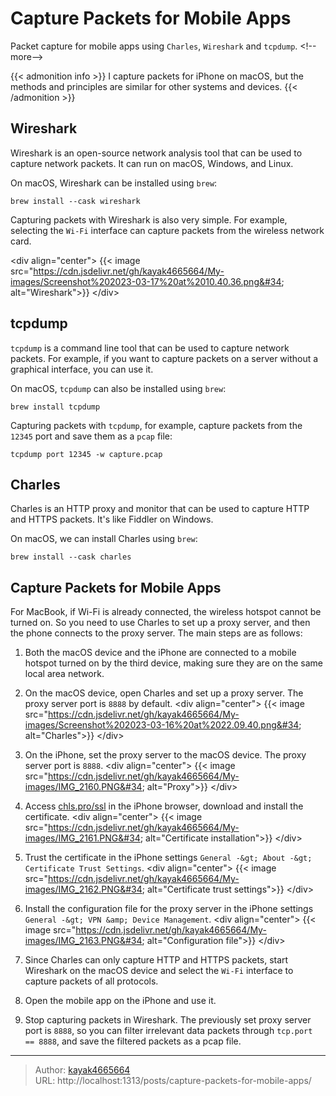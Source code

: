 # Capture Packets for Mobile Apps

Packet capture for mobile apps using `Charles`, `Wireshark` and `tcpdump`.
&lt;!--more--&gt;

{{&lt; admonition info &gt;}}
I capture packets for iPhone on macOS, but the methods and principles are similar for other systems and devices.
{{&lt; /admonition &gt;}}

## Wireshark

Wireshark is an open-source network analysis tool that can be used to capture network packets. It can run on macOS, Windows, and Linux.

On macOS, Wireshark can be installed using `brew`:

```shell
brew install --cask wireshark
```

Capturing packets with Wireshark is also very simple. For example, selecting the `Wi-Fi` interface can capture packets from the wireless network card.

&lt;div align=&#34;center&#34;&gt;
{{&lt; image src=&#34;https://cdn.jsdelivr.net/gh/kayak4665664/My-images/Screenshot%202023-03-17%20at%2010.40.36.png&#34; alt=&#34;Wireshark&#34;&gt;}}
&lt;/div&gt;

## tcpdump

`tcpdump` is a command line tool that can be used to capture network packets. For example, if you want to capture packets on a server without a graphical interface, you can use it.

On macOS, `tcpdump` can also be installed using `brew`:

```shell
brew install tcpdump
```

Capturing packets with `tcpdump`, for example, capture packets from the `12345` port and save them as a `pcap` file:

```shell
tcpdump port 12345 -w capture.pcap
```

## Charles

Charles is an HTTP proxy and monitor that can be used to capture HTTP and HTTPS packets. It&#39;s like Fiddler on Windows.

On macOS, we can install Charles using `brew`:

```shell
brew install --cask charles
```

## Capture Packets for Mobile Apps

For MacBook, if Wi-Fi is already connected, the wireless hotspot cannot be turned on. So you need to use Charles to set up a proxy server, and then the phone connects to the proxy server. The main steps are as follows:

1. Both the macOS device and the iPhone are connected to a mobile hotspot turned on by the third device, making sure they are on the same local area network.
2. On the macOS device, open Charles and set up a proxy server. The proxy server port is `8888` by default.
  &lt;div align=&#34;center&#34;&gt;
  {{&lt; image src=&#34;https://cdn.jsdelivr.net/gh/kayak4665664/My-images/Screenshot%202023-03-16%20at%2022.09.40.png&#34; alt=&#34;Charles&#34;&gt;}}
  &lt;/div&gt;

3. On the iPhone, set the proxy server to the macOS device. The proxy server port is `8888`.
  &lt;div align=&#34;center&#34;&gt;
  {{&lt; image src=&#34;https://cdn.jsdelivr.net/gh/kayak4665664/My-images/IMG_2160.PNG&#34; alt=&#34;Proxy&#34;&gt;}}
  &lt;/div&gt;

4. Access [chls.pro/ssl](chls.pro/ssl) in the iPhone browser, download and install the certificate.
  &lt;div align=&#34;center&#34;&gt;
  {{&lt; image src=&#34;https://cdn.jsdelivr.net/gh/kayak4665664/My-images/IMG_2161.PNG&#34; alt=&#34;Certificate installation&#34;&gt;}}
  &lt;/div&gt;

5. Trust the certificate in the iPhone settings `General -&gt; About -&gt; Certificate Trust Settings`.
  &lt;div align=&#34;center&#34;&gt;
  {{&lt; image src=&#34;https://cdn.jsdelivr.net/gh/kayak4665664/My-images/IMG_2162.PNG&#34; alt=&#34;Certificate trust settings&#34;&gt;}}
  &lt;/div&gt;

6. Install the configuration file for the proxy server in the iPhone settings `General -&gt; VPN &amp; Device Management`.
  &lt;div align=&#34;center&#34;&gt;
  {{&lt; image src=&#34;https://cdn.jsdelivr.net/gh/kayak4665664/My-images/IMG_2163.PNG&#34; alt=&#34;Configuration file&#34;&gt;}}
  &lt;/div&gt;

7. Since Charles can only capture HTTP and HTTPS packets, start Wireshark on the macOS device and select the `Wi-Fi` interface to capture packets of all protocols.

8. Open the mobile app on the iPhone and use it.

9. Stop capturing packets in Wireshark. The previously set proxy server port is `8888`, so you can filter irrelevant data packets through `tcp.port == 8888`, and save the filtered packets as a pcap file.

---

> Author: [kayak4665664](https://github.com/kayak4665664)  
> URL: http://localhost:1313/posts/capture-packets-for-mobile-apps/  

